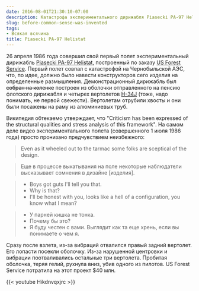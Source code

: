 ```yaml
---
date: 2016-08-01T21:30:10-07:00
description: Катастрофа экспериментального дирижабля Piasecki PA-97 Helistat
slug: before-common-sense-was-invented
tags:
- Всякая всячина
title: Piasecki PA-97 Helistat
---
```


26 апреля 1986 года совершил свой первый полет экспериментальный дирижабль
[Piasecki PA-97 Helistat](https://en.wikipedia.org/wiki/Piasecki_PA-97),
построенный по заказу [US Forest Service](https://en.wikipedia.org/wiki/United_States_Forest_Service).
Первый полет совпал с катастрофой на Чернобыльской АЭС, что, по идее, должно
было навести конструкторов сего изделия на определенные размышления.
Демонстрационный дирижабль был ~~собран на коленке~~ построен из оболочки
отправленного на пенсию флотского дирижабля и четырех вертолетов
[H-34J](https://en.wikipedia.org/wiki/Sikorsky_H-34) (тоже, надо понимать, не
первой свежести). Вертолетам отрубили хвосты и они были посажены на раму из
алюминиевых труб.

Википедия обтекаемо утверждает, что "Criticism has been expressed of
the structural qualities and stress analysis of this framework". На самом деле
видео экспериментального полета (совершенного 1 июля 1986 года) просто пронизано
предчувствием неизбежного:

> Even as it wheeled out to the tarmac some folks are sceptical of the design.

> Еще в процессе выкатывания на поле некоторые наблюдатели высказывает сомнения в дизайне [изделия].

> - Boys got guts I'll tell you that.  
> - Why is that?  
> - I'll be honest with you, looks like a hell of a configuration, you know what I mean?

> - У парней кишка не тонка.  
> - Почему бы это?  
> - Я буду честен с вами. Выглядит как та еще хрень, если вы понимаете о чем я.

Сразу после взлета, из-за вибраций отвалился правый задний вертолет. Его лопасти
посекли оболочку. Из-за нарушенной центровки и вибрации поотваливались остальные
три вертолета. Пробитая оболочка, теряя гелий, рухнула вниз, убив одного из
пилотов. US Forest Service потратила на этот проект $40 млн.

{{< youtube Hikdnvqxjrc >}}

<!--more-->
